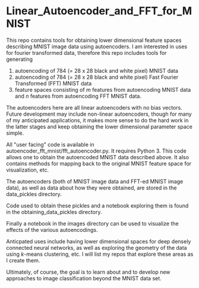 # Linear_Autoencoder_and_FFT_for_MNIST

This repo contains tools for obtaining lower dimensional feature spaces
describing MNIST image data using autoencoders.  I am interested
in uses for fourier transformed data, therefore this repo includes
tools for generating

1. autoencoding of 784 (= 28 x 28 black and white pixel) MNIST data
2. autoencoding of 784 (= 28 x 28 black and white pixel) Fast Fourier Transformed (FFT) MNIST data
3. feature spaces consisting of $m$ features from autoencoding MNIST data and $n$
features from autoencoding FFT MNIST data.

The autoencoders here are all linear autoencoders with no bias vectors.  
Future development may include non-linear autoencoders, though
for many of my anticipated applications, it makes more sense to do the
hard work in the latter stages and keep obtaining the lower dimensional
parameter space simple.

All "user facing" code is available in autoencoder_fft_mnist/fft_autoencoder.py.
It requires Python 3.  This code allows one to obtain the autoencoded MNIST data described above.
It also contains methods for mapping back to the original MNIST feature space
for visualization, etc.

The autoencoders (both of MNIST image data and FFT-ed 
MNIST image data), as well as data about how they were obtained, are stored
in the data_pickles directory.  

Code used to obtain these pickles and a
notebook exploring them is found in the obtaining_data_pickles directory.

Finally a notebook in the images directory can be used to visualize the
effects of the various autoencodings.

Anticpated uses include having lower dimensional spaces for deep densely connected 
neural networks, as well as exploring the geometry of the data using $k$-means clustering,
etc.  I will list my repos that explore these areas as I create them.

Ultimately, of course, the goal is to learn about and to develop new approaches
to image classification beyond the MNIST data set.